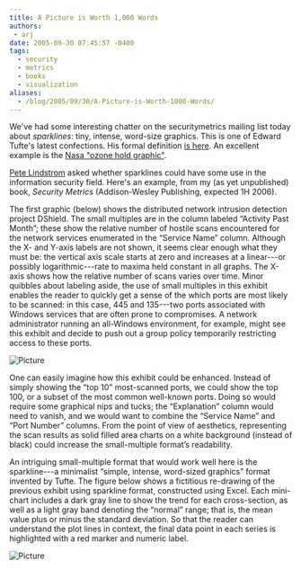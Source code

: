 ```yaml
---
title: A Picture is Worth 1,000 Words
authors:
 - arj
date: 2005-09-30 07:45:57 -0400
tags:
  - security
  - metrics
  - books
  - visualization
aliases:
  - /blog/2005/09/30/A-Picture-is-Worth-1000-Words/
---
```

We've had some interesting chatter on the securitymetrics mailing list today about _sparklines_: tiny, intense, word-size graphics. This is one of Edward Tufte's latest confections. His formal definition [is here](http://www.edwardtufte.com/bboard/q-and-a-fetch-msg?msg_id=0001OR&topic_id=1). An excellent example is the [Nasa "ozone hold graphic"](http://ozonewatch.gsfc.nasa.gov/).

[Pete Lindstrom](http://spiresecurity.typepad.com/spire_security_viewpoint/) asked whether sparklines could have some use in the information security field. Here's an example, from my (as yet unpublished) book, _Security Metrics_ (Addison-Wesley Publishing, expected 1H 2006).

The first graphic (below) shows the distributed network intrusion detection project DShield. The small multiples are in the column labeled &ldquo;Activity Past Month&rdquo;; these show the relative number of hostile scans encountered for the network services enumerated in the &ldquo;Service Name&rdquo; column. Although the X- and Y-axis labels are not shown, it seems clear enough what they must be: the vertical axis scale starts at zero and increases at a linear---or possibly logarithmic---rate to maxima held constant in all graphs. The X-axis shows how the relative number of scans varies over time. Minor quibbles about labeling aside, the use of small multiples in this exhibit enables the reader to quickly get a sense of the which ports are most likely to be scanned: in this case, 445 and 135---two ports associated with Windows services that are often prone to compromises. A network administrator running an all-Windows environment, for example, might see this exhibit and decide to push out a group policy temporarily restricting access to these ports.

![Picture](/images/arj-07-15.png)

One can easily imagine how this exhibit could be enhanced. Instead of simply showing the &ldquo;top 10&rdquo; most-scanned ports, we could show the top 100, or a subset of the most common well-known ports. Doing so would require some graphical nips and tucks; the &ldquo;Explanation&rdquo; column would need to vanish, and we would want to combine the &ldquo;Service Name&rdquo; and &ldquo;Port Number&rdquo; columns. From the point of view of aesthetics, representing the scan results as solid filled area charts on a white background (instead of black) could increase the small-multiple format&rsquo;s readability.

An intriguing small-multiple format that would work well here is the sparkline---a minimalist &ldquo;simple, intense, word-sized graphics&rdquo; format invented by Tufte.  The figure below shows a fictitious re-drawing of the previous exhibit using sparkline format, constructed using Excel. Each mini-chart includes a dark gray line to show the trend for each cross-section, as well as a light gray band denoting the &ldquo;normal&rdquo; range; that is, the mean value plus or minus the standard deviation.  So that the reader can understand the plot lines in context, the final data point in each series is highlighted with a red marker and numeric label.

![Picture](/images/arj-07-16.png)

&nbsp;
